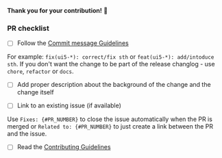 **Thank you for your contribution!** 👏


### PR checklist
- [ ] Follow the [Commit message Guidelines](https://github.com/SAP/ui5-webcomponents/blob/main/docs/6-contributing/02-conventions-and-guidelines.md#commit-message-style)

For example: `fix(ui5-*): correct/fix sth` or `feat(ui5-*): add/intoduce sth`. If you don't want the change to be part of the release changlog - use `chore`, `refactor` or `docs`.

- [ ] Add proper description about the background of the change and the change itself

- [ ] Link to an existing issue (if available)

Use `Fixes: {#PR_NUMBER}` to close the issue automatically when the PR is merged
or `Related to: {#PR_NUMBER}` to just create a link between the PR and the issue.

- [ ] Read the [Contributing Guidelines](https://github.com/SAP/ui5-webcomponents/blob/main/CONTRIBUTING.md)
